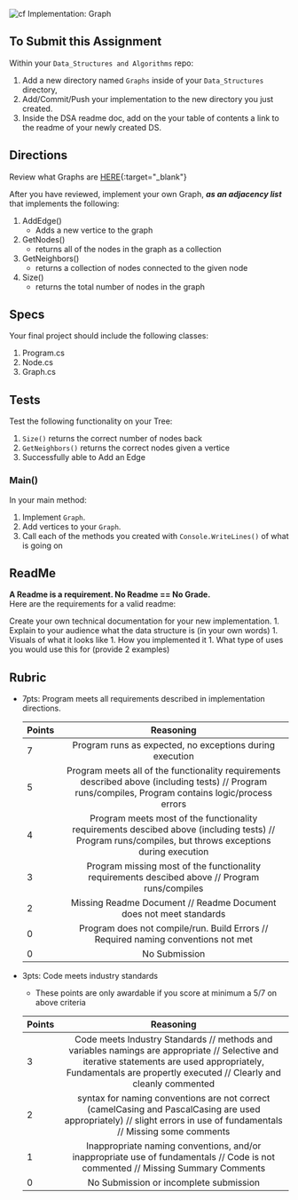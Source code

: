 ![cf](http://i.imgur.com/7v5ASc8.png) Implementation: Graph

## To Submit this Assignment
Within your `Data_Structures and Algorithms` repo:
1. Add a new directory named `Graphs` inside of your `Data_Structures` directory, 
2. Add/Commit/Push your implementation to the new directory you just created. 
3. Inside the DSA readme doc, add on the your table of contents a link to the readme of your newly created DS. 

## Directions

Review what Graphs are [HERE](https://codefellows.github.io/code-401-dotnet-guide/Curriculum/Class26/Resources/Graphs){:target="_blank"}

After you have reviewed, implement your own Graph, ***as an adjacency list*** that implements the following:
   1. AddEdge()
      - Adds a new vertice to the graph
   2. GetNodes()
      - returns all of the nodes in the graph as a collection
   3. GetNeighbors()
      - returns a collection of nodes connected to the given node
   4. Size()
      - returns the total number of nodes in the graph


## Specs
Your final project should include the following classes:
1. Program.cs
2. Node.cs
3. Graph.cs

## Tests
Test the following functionality on your Tree:
1. `Size()` returns the correct number of nodes back
2. `GetNeighbors()` returns the correct nodes given a vertice
3. Successfully able to Add an Edge


### Main()

In your main method:
1. Implement `Graph`. 
2. Add vertices to your `Graph`.
3. Call each of the methods you created with `Console.WriteLines()` of what is going on

## ReadMe

**A Readme is a requirement. No Readme == No Grade.** <br />
Here are the requirements for a valid readme: <br />

Create your own technical documentation for your new implementation.
	1. Explain to your audience what the data structure is (in your own words) 
	1. Visuals of what it looks like
	1. How you implemented it
	1. What type of uses you would use this for (provide 2 examples)

## Rubric
- 7pts: Program meets all requirements described in implementation directions.

	Points  | Reasoning | 
	 ------------ | :-----------: | 
	7       | Program runs as expected, no exceptions during execution |
	5       | Program meets all of the  functionality requirements described above (including tests) // Program runs/compiles, Program contains logic/process errors|
	4       | Program meets most of the functionality requirements descibed above (including tests)  // Program runs/compiles, but throws exceptions during execution |
	3       | Program missing most of the functionality requirements descibed above // Program runs/compiles |
	2       | Missing Readme Document // Readme Document does not meet standards |
	0       | Program does not compile/run. Build Errors // Required naming conventions not met |
	0       | No Submission |

- 3pts: Code meets industry standards
	- These points are only awardable if you score at minimum a 5/7 on above criteria

	Points  | Reasoning | 
	 ------------ | :-----------: | 
	3       | Code meets Industry Standards // methods and variables namings are appropriate // Selective and iterative statements are used appropriately, Fundamentals are propertly executed // Clearly and cleanly commented |
	2       | syntax for naming conventions are not correct (camelCasing and PascalCasing are used appropriately) // slight errors in use of fundamentals // Missing some comments |
	1       | Inappropriate naming conventions, and/or inappropriate use of fundamentals // Code is not commented  // Missing Summary Comments |
	0       | No Submission or incomplete submission |


